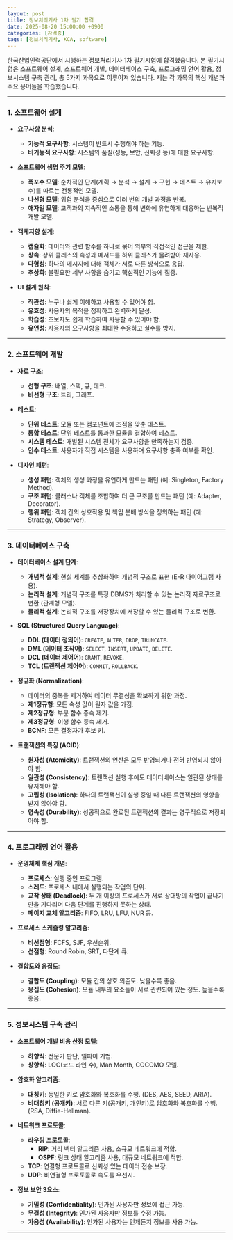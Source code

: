 ```yaml
---
layout: post
title: 정보처리기사 1차 필기 합격
date: 2025-08-20 15:00:00 +0900
categories: [자격증]
tags: [정보처리기사, KCA, software]
---
```


한국산업인력공단에서 시행하는 정보처리기사 1차 필기시험에 합격했습니다. 본 필기시험은 소프트웨어 설계, 소프트웨어 개발, 데이터베이스 구축, 프로그래밍 언어 활용, 정보시스템 구축 관리, 총 5가지 과목으로 이루어져 있습니다. 저는 각 과목의 핵심 개념과 주요 용어들을 학습했습니다.

---

### 1. 소프트웨어 설계

- **요구사항 분석**:
    - **기능적 요구사항**: 시스템이 반드시 수행해야 하는 기능.
    - **비기능적 요구사항**: 시스템의 품질(성능, 보안, 신뢰성 등)에 대한 요구사항.

- **소프트웨어 생명 주기 모델**:
    - **폭포수 모델**: 순차적인 단계(계획 → 분석 → 설계 → 구현 → 테스트 → 유지보수)를 따르는 전통적인 모델.
    - **나선형 모델**: 위험 분석을 중심으로 여러 번의 개발 과정을 반복.
    - **애자일 모델**: 고객과의 지속적인 소통을 통해 변화에 유연하게 대응하는 반복적 개발 모델.

- **객체지향 설계**:
    - **캡슐화**: 데이터와 관련 함수를 하나로 묶어 외부의 직접적인 접근을 제한.
    - **상속**: 상위 클래스의 속성과 메서드를 하위 클래스가 물려받아 재사용.
    - **다형성**: 하나의 메시지에 대해 객체가 서로 다른 방식으로 응답.
    - **추상화**: 불필요한 세부 사항을 숨기고 핵심적인 기능에 집중.

- **UI 설계 원칙**:
    - **직관성**: 누구나 쉽게 이해하고 사용할 수 있어야 함.
    - **유효성**: 사용자의 목적을 정확하고 완벽하게 달성.
    - **학습성**: 초보자도 쉽게 학습하여 사용할 수 있어야 함.
    - **유연성**: 사용자의 요구사항을 최대한 수용하고 실수를 방지.

---

### 2. 소프트웨어 개발

- **자료 구조**:
    - **선형 구조**: 배열, 스택, 큐, 데크.
    - **비선형 구조**: 트리, 그래프.

- **테스트**:
    - **단위 테스트**: 모듈 또는 컴포넌트에 초점을 맞춘 테스트.
    - **통합 테스트**: 단위 테스트를 통과한 모듈을 결합하여 테스트.
    - **시스템 테스트**: 개발된 시스템 전체가 요구사항을 만족하는지 검증.
    - **인수 테스트**: 사용자가 직접 시스템을 사용하며 요구사항 충족 여부를 확인.

- **디자인 패턴**:
    - **생성 패턴**: 객체의 생성 과정을 유연하게 만드는 패턴 (예: Singleton, Factory Method).
    - **구조 패턴**: 클래스나 객체를 조합하여 더 큰 구조를 만드는 패턴 (예: Adapter, Decorator).
    - **행위 패턴**: 객체 간의 상호작용 및 책임 분배 방식을 정의하는 패턴 (예: Strategy, Observer).

---

### 3. 데이터베이스 구축

- **데이터베이스 설계 단계**:
    - **개념적 설계**: 현실 세계를 추상화하여 개념적 구조로 표현 (E-R 다이어그램 사용).
    - **논리적 설계**: 개념적 구조를 특정 DBMS가 처리할 수 있는 논리적 자료구조로 변환 (관계형 모델).
    - **물리적 설계**: 논리적 구조를 저장장치에 저장할 수 있는 물리적 구조로 변환.

- **SQL (Structured Query Language)**:
    - **DDL (데이터 정의어)**: `CREATE`, `ALTER`, `DROP`, `TRUNCATE`.
    - **DML (데이터 조작어)**: `SELECT`, `INSERT`, `UPDATE`, `DELETE`.
    - **DCL (데이터 제어어)**: `GRANT`, `REVOKE`.
    - **TCL (트랜잭션 제어어)**: `COMMIT`, `ROLLBACK`.

- **정규화 (Normalization)**:
    - 데이터의 중복을 제거하여 데이터 무결성을 확보하기 위한 과정.
    - **제1정규형**: 모든 속성 값이 원자 값을 가짐.
    - **제2정규형**: 부분 함수 종속 제거.
    - **제3정규형**: 이행 함수 종속 제거.
    - **BCNF**: 모든 결정자가 후보 키.

- **트랜잭션의 특징 (ACID)**:
    - **원자성 (Atomicity)**: 트랜잭션의 연산은 모두 반영되거나 전혀 반영되지 않아야 함.
    - **일관성 (Consistency)**: 트랜잭션 실행 후에도 데이터베이스는 일관된 상태를 유지해야 함.
    - **고립성 (Isolation)**: 하나의 트랜잭션이 실행 중일 때 다른 트랜잭션의 영향을 받지 않아야 함.
    - **영속성 (Durability)**: 성공적으로 완료된 트랜잭션의 결과는 영구적으로 저장되어야 함.

---

### 4. 프로그래밍 언어 활용

- **운영체제 핵심 개념**:
    - **프로세스**: 실행 중인 프로그램.
    - **스레드**: 프로세스 내에서 실행되는 작업의 단위.
    - **교착 상태 (Deadlock)**: 두 개 이상의 프로세스가 서로 상대방의 작업이 끝나기만을 기다리며 다음 단계를 진행하지 못하는 상태.
    - **페이지 교체 알고리즘**: FIFO, LRU, LFU, NUR 등.

- **프로세스 스케줄링 알고리즘**:
    - **비선점형**: FCFS, SJF, 우선순위.
    - **선점형**: Round Robin, SRT, 다단계 큐.

- **결합도와 응집도**:
    - **결합도 (Coupling)**: 모듈 간의 상호 의존도. 낮을수록 좋음.
    - **응집도 (Cohesion)**: 모듈 내부의 요소들이 서로 관련되어 있는 정도. 높을수록 좋음.

---

### 5. 정보시스템 구축 관리

- **소프트웨어 개발 비용 산정 모델**:
    - **하향식**: 전문가 판단, 델파이 기법.
    - **상향식**: LOC(코드 라인 수), Man Month, COCOMO 모델.

- **암호화 알고리즘**:
    - **대칭키**: 동일한 키로 암호화와 복호화를 수행. (DES, AES, SEED, ARIA).
    - **비대칭키 (공개키)**: 서로 다른 키(공개키, 개인키)로 암호화와 복호화를 수행. (RSA, Diffie-Hellman).

- **네트워크 프로토콜**:
    - **라우팅 프로토콜**:
        - **RIP**: 거리 벡터 알고리즘 사용, 소규모 네트워크에 적합.
        - **OSPF**: 링크 상태 알고리즘 사용, 대규모 네트워크에 적합.
    - **TCP**: 연결형 프로토콜로 신뢰성 있는 데이터 전송 보장.
    - **UDP**: 비연결형 프로토콜로 속도를 우선시.

- **정보 보안 3요소**:
    - **기밀성 (Confidentiality)**: 인가된 사용자만 정보에 접근 가능.
    - **무결성 (Integrity)**: 인가된 사용자만 정보를 수정 가능.
    - **가용성 (Availability)**: 인가된 사용자는 언제든지 정보를 사용 가능.


<hr class="short-rule">

